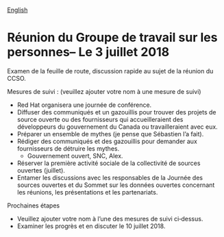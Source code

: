 [English](https://github.com/canada-ca/OS-Advisory_Conseil-SO/blob/master/en/Working_Group_People/2018-07-03.md#people-working-group-meeting-july-3-2018)

# Réunion du Groupe de travail sur les personnes– Le 3 juillet 2018

Examen de la feuille de route, discussion rapide au sujet de la réunion du CCSO.

Mesures de suivi : (veuillez ajouter votre nom à une mesure de suivi)

* Red Hat organisera une journée de conférence.
* Diffuser des communiqués et un gazouillis pour trouver des projets de source ouverte ou des fournisseurs qui accueilleraient des développeurs du gouvernement du Canada ou travailleraient avec eux.
* Préparer un ensemble de mythes (je pense que Sébastien l’a fait).
* Rédiger des communiqués et des gazouillis pour demander aux fournisseurs de détruire les mythes.
  * Gouvernement ouvert, SNC, Alex.
* Réserver la première activité sociale de la collectivité de sources ouvertes (juillet).
* Entamer les discussions avec les responsables de la Journée des sources ouvertes et du Sommet sur les données ouvertes concernant les réunions, les présentations et les partenariats.


Prochaines étapes


* Veuillez ajouter votre nom à l’une des mesures de suivi ci‑dessus.
* Examiner les progrès et en discuter le 10 juillet 2018.

